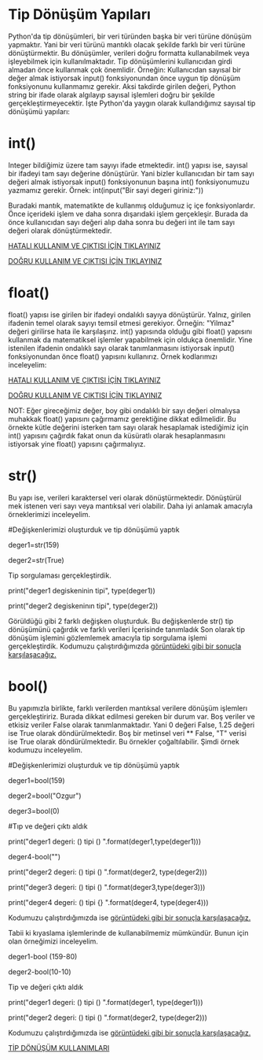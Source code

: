 # Tip Dönüşüm Yapıları
Python'da tip dönüşümleri, bir veri türünden başka bir veri türüne dönüşüm yapmaktır. Yani bir veri türünü mantıklı olacak şekilde farklı bir veri türüne dönüştürmektir. Bu dönüşümler, verileri doğru formatta kullanabilmek veya işleyebilmek için kullanılmaktadır. Tip dönüşümlerini kullanıcıdan girdi almadan önce kullanmak çok önemlidir. Örneğin: Kullanıcıdan sayısal bir değer almak istiyorsak input() fonksiyonundan önce uygun tip dönüşüm fonksiyonunu kullanmamız gerekir. Aksi takdirde girilen değeri, Python string bir ifade olarak algılayıp sayısal işlemleri doğru bir şekilde gerçekleştirmeyecektir. 
İşte Python'da yaygın olarak kullandığımız sayısal tip dönüşümü yapıları:
# int() 
Integer bildiğimiz üzere tam sayıyı ifade etmektedir. int() yapısı ise, sayısal bir ifadeyi tam sayı değerine dönüştürür. Yani bizler kullanıcıdan bir tam sayı değeri almak istiyorsak input() fonksiyonunun başına int() fonksiyonumuzu yazmamız gerekir.
Örnek:
int(input("Bir sayi degeri giriniz:"))

Buradaki mantık, matematikte de kullanmış olduğumuz iç içe fonksiyonlardır. Önce içerideki işlem ve daha sonra dışarıdaki işlem gerçekleşir. Burada da önce kullanıcıdan sayı değeri alıp daha sonra bu değeri int ile tam sayı değeri olarak dönüştürmektedir.

<a href="https://github.com/ebrarrkaya/-BUGUNUN-KONUSU-/blob/74ce85019acde742723509e33d1fd70bf4ab25a5/e.png">HATALI KULLANIM VE ÇIKTISI İÇİN TIKLAYINIZ</a>

<a href="https://github.com/ebrarrkaya/-BUGUNUN-KONUSU-/blob/d272643ea0533534223035182292d1c3ff7c3c62/b.png">DOĞRU KULLANIM VE ÇIKTISI İÇİN TIKLAYINIZ</a>

# float()

float() yapısı ise girilen bir ifadeyi ondalıklı sayıya dönüştürür. Yalnız, girilen ifadenin temel olarak sayıyı temsil etmesi gerekiyor. Örneğin: "Yilmaz" değeri girilirse hata ile karşılaşırız. int() yapısında olduğu gibi float() yapısını kullanmak da matematiksel işlemler yapabilmek için oldukça önemlidir. Yine istenilen ifadenin ondalıklı sayı olarak tanımlanmasını istiyorsak input() fonksiyonundan önce float() yapısını kullanırız. Örnek kodlarımızı inceleyelim:

<a href="https://github.com/ebrarrkaya/-BUGUNUN-KONUSU-/blob/e26df61add4124ed039e956e3e71d17f45c55a95/R.png">HATALI KULLANIM VE ÇIKTISI İÇİN TIKLAYINIZ</a>

<a href="https://github.com/ebrarrkaya/-BUGUNUN-KONUSU-/blob/1a6f7c67c2abf193fc4abe73536bbc3ca002a538/A.png">DOĞRU KULLANIM VE ÇIKTISI İÇİN TIKLAYINIZ</a>

NOT: Eğer gireceğimiz değer, boy gibi ondalıklı bir sayı değeri olmalıysa muhakkak float() yapısını çağırmamız gerektiğine dikkat edilmelidir. Bu örnekte kütle değerini isterken tam sayı olarak hesaplamak istediğimiz için int() yapısını çağırdık fakat onun da küsüratlı olarak hesaplanmasını istiyorsak yine float() yapısını çağırmalıyız.

# str() 
Bu yapı ise, verileri karaktersel veri olarak dönüştürmektedir. Dönüştürül mek istenen veri sayı veya mantıksal veri olabilir. Daha iyi anlamak amacıyla örneklerimizi inceleyelim.

#Değişkenlerimizi oluşturduk ve tip dönüşümü yaptık

deger1=str(159)

deger2=str(True)

Tip sorgulaması gerçekleştirdik.

print("deger1 degiskeninin tipi", type(deger1))

print("deger2 degiskeninın tipi", type(deger2))

Görüldüğü gibi 2 farklı değişken oluşturduk. Bu değişkenlerde str() tip dönüşümünü çağırdık ve farklı verileri İçerisinde tanımladık Son olarak tip dönüşüm işlemini gözlemlemek amacıyla tip sorgulama işlemi gerçekleştirdik. Kodumuzu çalıştırdığımızda <a href="https://github.com/ebrarrkaya/-BUGUNUN-KONUSU-/blob/5f90b389e79632365008fd020850c62d7f1b289b/k.png">görüntüdeki gibi bir sonuçla karşılaşacağız.</a> 

# bool()
Bu yapımızla birlikte, farklı verilerden mantıksal verilere dönüşüm işlemlerı gerçekleştiririz. Burada dikkat edilmesi gereken bir durum var. Boş veriler ve etkisiz veriler False olarak tanımlanmaktadır. Yani 0 değeri False, 1.25 değeri ise True olarak döndürülmektedir. Boş bir metinsel veri ** False, "T" verisi ise True olarak döndürülmektedir. Bu örnekler çoğaltılabilir. Şimdi örnek kodumuzu inceleyelim.

#Değişkenlerimizi oluşturduk ve tip dönüşümü yaptık

deger1=bool(159)

deger2=bool("Ozgur")

deger3=bool(0)

#Tıp ve değeri çıktı aldık

print("deger1 degeri: () tipi () ".format(deger1,type(deger1)))

deger4-bool("")

print("deger2 degeri: () tipi () ".format(deger2, type(deger2)))

print("deger3 degeri: () tipi () ".format(deger3,type(deger3)))

print("deger4 degeri: () tipi {} ".format(deger4, type(deger4)))

Kodumuzu çalıştırdığımızda ise <a href="https://github.com/ebrarrkaya/-BUGUNUN-KONUSU-/blob/83e21a6f161773dd25d77f2c89fb62aa27cfb2d8/y.png">görüntüdeki gibi bir sonuçla karşılaşacağız.</a> 

Tabii ki kıyaslama işlemlerinde de kullanabilmemiz mümkündür. Bunun için olan örneğimizi inceleyelim.

deger1-bool (159-80)

deger2-bool(10-10)

Tip ve değeri çıktı aldık

print("deger1 degeri: () tipi () ".format(deger1, type(deger1)))

print("deger2 degeri: () tipi () ".format(deger2, type(deger2)))

Kodumuzu çalıştırdığımızda ise <a href="https://github.com/ebrarrkaya/-BUGUNUN-KONUSU-/blob/e776802dde81b6bd1b68993b74f1bc0aac8ad4cc/ss.png">görüntüdeki gibi bir sonuçla karşılaşacağız.</a> 

[TİP DÖNÜŞÜM KULLANIMLARI](https://github.com/ebrarrkaya/-BUGUNUN-KONUSU-/blob/92077fccd524dbcd124e7eac9c3b84aa538dcbaf/tipdonusum.md)
